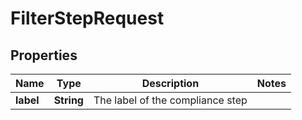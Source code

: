 

# FilterStepRequest


## Properties

| Name | Type | Description | Notes |
|------------ | ------------- | ------------- | -------------|
|**label** | **String** | The label of the compliance step |  |



